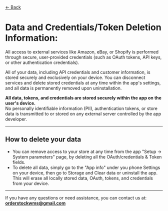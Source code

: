 [← Back](README.md)

# Data and Credentials/Token Deletion Information:

All access to external services like Amazon, eBay, or Shopify is performed through secure, user-provided credentials (such as OAuth tokens, API keys, or other authentication credentials).

All of your data, including API credentials and customer information, is stored securely and exclusively on your device. You can disconnect services and delete stored credentials at any time within the app's settings, and all data is permanently removed upon uninstallation.


**All data, tokens, and credentials are stored securely within the app on the user's device.**  
No personally identifiable information (PII), authentication tokens, or store data is transmitted to or stored on any external server controlled by the app developer.

---

## How to delete your data

- You can remove access to your store at any time from the app "Setup -> System parameters" page, by deleting all the OAuth/credentials & Token fields.
- To delete all data, simply go to the "App info" under you phone Settings on your device, then go to Storage and Clear data or uninstall the app. This will erase all locally stored data, OAuth, tokens, and credentials from your device.

---

If you have any questions or need assistance, you can contact us at:  
**[orderstockwms@gmail.com](mailto:orderstockwms@gmail.com)**
